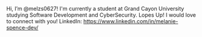 Hi, I’m @melzs0627! I'm currently a student at Grand Cayon University studying Software Development and CyberSecurity. Lopes Up!
I would love to connect with you! 
LinkedIn: https://www.linkedin.com/in/melanie-spence-dev/


